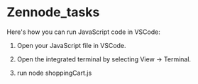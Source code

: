 # Zennode_tasks

Here's how you can run JavaScript code in VSCode:

1. Open your JavaScript file in VSCode.

2. Open the integrated terminal by selecting View -> Terminal.

3. run node shoppingCart.js
